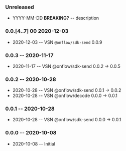 ### Unreleased

- YYYY-MM-DD **BREAKING?** -- description

### 0.0.[4..7] 00 2020-12-03

- 2020-12-03 -- VSN `@onflow/sdk-send` 0.0.9

### 0.0.3 -- 2020-11-17

- 2020-11-17 -- VSN @onflow/sdk-send 0.0.2 -> 0.0.5

### 0.0.2 -- 2020-10-28

- 2020-10-28 -- VSN @onflow/sdk-send 0.0.1 -> 0.0.2
- 2020-10-28 -- VSN @onflow/decode 0.0.0 -> 0.0.1

### 0.0.1 -- 2020-10-28

- 2020-10-28 -- VSN @onflow/sdk-send 0.0.0 -> 0.0.1

### 0.0.0 -- 2020-10-08

- 2020-10-08 -- Initial
